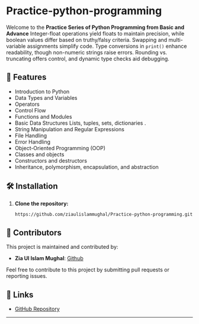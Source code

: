 # Practice-python-programming

Welcome to the **Practice Series of Python Programming from Basic and Advance**
Integer-float operations yield floats to maintain precision, while boolean values differ based on truthy/falsy criteria. Swapping and multi-variable assignments simplify code. Type conversions in `print()` enhance readability, though non-numeric strings raise errors. Rounding vs. truncating offers control, and dynamic type checks aid debugging.


## 🚀 Features

- Introduction to Python
- Data Types and Variables
- Operators
- Control Flow
- Functions and Modules
- Basic Data Structures Lists, tuples, sets, dictionaries .
- String Manipulation and Regular Expressions
- File Handling
- Error Handling
- Object-Oriented Programming (OOP)
- Classes and objects
- Constructors and destructors
- Inheritance, polymorphism, encapsulation, and abstraction







## 🛠️ Installation

1. **Clone the repository:**

    ```bash
    https://github.com/ziaulislammughal/Practice-python-programming.git

    ```



## 👥 Contributors

This project is maintained and contributed by:

- **Zia Ul Islam Mughal**: [Github](https://github.com/ziaulislammughal)


Feel free to contribute to this project by submitting pull requests or reporting issues.

## 🔗 Links

- [GitHub Repository](https://github.com/ziaulislammughal/Practice-python-programming.git)


---


